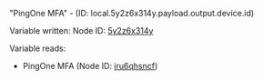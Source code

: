 "PingOne MFA" - (ID: local.5y2z6x314y.payload.output.device.id)

Variable written:
Node ID: [5y2z6x314y](../nodes/5y2z6x314y.md)

Variable reads:
* PingOne MFA (Node ID: [iru6qhsncf](../nodes/iru6qhsncf.md))
